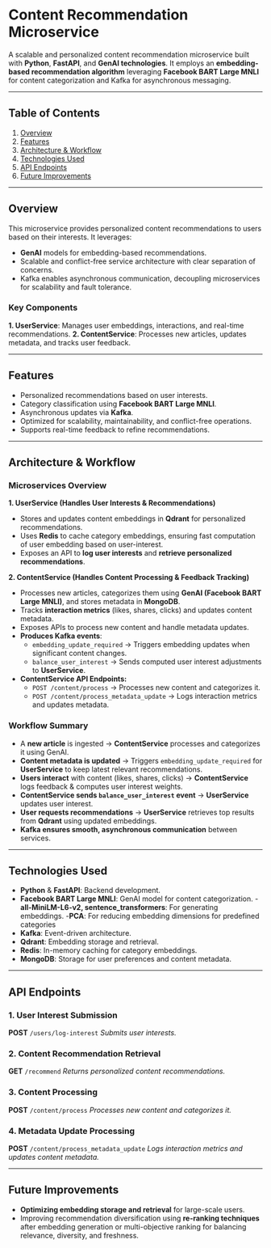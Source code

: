 # **Content Recommendation Microservice**

A scalable and personalized content recommendation microservice built with **Python**, **FastAPI**, and **GenAI technologies**. It employs an **embedding-based recommendation algorithm** leveraging **Facebook BART Large MNLI** for content categorization and Kafka for asynchronous messaging.

---

## **Table of Contents**

1. [Overview](#overview)
2. [Features](#features)
3. [Architecture & Workflow](#architecture--workflow)
4. [Technologies Used](#technologies-used)
5. [API Endpoints](#api-endpoints)
6. [Future Improvements](#future-improvements)

---

## **Overview**

This microservice provides personalized content recommendations to users based on their interests. It leverages:

- **GenAI** models for embedding-based recommendations.
- Scalable and conflict-free service architecture with clear separation of concerns.
- Kafka enables asynchronous communication, decoupling microservices for scalability and fault tolerance.

### **Key Components**

**1. UserService**: Manages user embeddings, interactions, and real-time recommendations.
**2. ContentService**: Processes new articles, updates metadata, and tracks user feedback.

---

## **Features**

- Personalized recommendations based on user interests.
- Category classification using **Facebook BART Large MNLI**.
- Asynchronous updates via **Kafka**.
- Optimized for scalability, maintainability, and conflict-free operations.
- Supports real-time feedback to refine recommendations.

---

## **Architecture & Workflow**

### **Microservices Overview**

**1️. UserService (Handles User Interests & Recommendations)**

- Stores and updates content embeddings in **Qdrant** for personalized recommendations.
- Uses **Redis** to cache category embeddings, ensuring fast computation of user embedding based on user-interest.
- Exposes an API to **log user interests** and **retrieve personalized recommendations**.

**2️. ContentService (Handles Content Processing & Feedback Tracking)**

- Processes new articles, categorizes them using **GenAI (Facebook BART Large MNLI)**, and stores metadata in **MongoDB**.
- Tracks **interaction metrics** (likes, shares, clicks) and updates content metadata.
- Exposes APIs to process new content and handle metadata updates.
- **Produces Kafka events**:
  - `embedding_update_required` → Triggers embedding updates when significant content changes.
  - `balance_user_interest` → Sends computed user interest adjustments to **UserService**.
- **ContentService API Endpoints:**
  - `POST /content/process` → Processes new content and categorizes it.
  - `POST /content/process_metadata_update` → Logs interaction metrics and updates metadata.

### **Workflow Summary**

- A **new article** is ingested → **ContentService** processes and categorizes it using GenAI.
- **Content metadata is updated** → Triggers `embedding_update_required` for **UserService** to keep latest relevant recommendations.
- **Users interact** with content (likes, shares, clicks) → **ContentService** logs feedback & computes user interest weights.
- **ContentService sends `balance_user_interest` event** → **UserService** updates user interest.
- **User requests recommendations** → **UserService** retrieves top results from **Qdrant** using updated embeddings.
- **Kafka ensures smooth, asynchronous communication** between services.

---

## **Technologies Used**

- **Python** & **FastAPI**: Backend development.
- **Facebook BART Large MNLI**: GenAI model for content categorization.
-**all-MiniLM-L6-v2, sentence_transformers**: For generating embeddings.
-**PCA**: For reducing embedding dimensions for predefined categories
- **Kafka**: Event-driven architecture.
- **Qdrant**: Embedding storage and retrieval.
- **Redis**: In-memory caching for category embeddings.
- **MongoDB**: Storage for user preferences and content metadata.

---

## **API Endpoints**

### 1. **User Interest Submission**

**POST** `/users/log-interest`
_Submits user interests._

### 2. **Content Recommendation Retrieval**

**GET** `/recommend`
_Returns personalized content recommendations._

### 3. **Content Processing**

**POST** `/content/process`
_Processes new content and categorizes it._

### 4. **Metadata Update Processing**

**POST** `/content/process_metadata_update`
_Logs interaction metrics and updates content metadata._

---

## **Future Improvements**

- **Optimizing embedding storage and retrieval** for large-scale users.
- Improving recommendation diversification using **re-ranking techniques** after embedding generation  or multi-objective ranking for balancing relevance, diversity, and freshness.